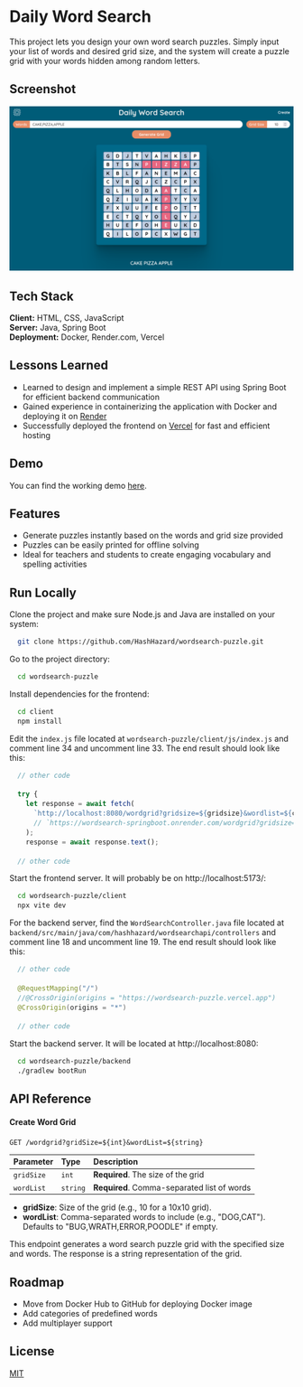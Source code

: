 # Daily Word Search

This project lets you design your own word search puzzles. Simply input your list of words and desired grid size, and the system will create a puzzle grid with your words hidden among random letters.

## Screenshot

![App Screenshot](./data/screenshot-01.png)

## Tech Stack

**Client:** HTML, CSS, JavaScript  
**Server:** Java, Spring Boot  
**Deployment:** Docker, Render.com, Vercel

## Lessons Learned

- Learned to design and implement a simple REST API using Spring Boot for efficient backend communication
- Gained experience in containerizing the application with Docker and deploying it on [Render](https://render.com)
- Successfully deployed the frontend on [Vercel](https://vercel.com) for fast and efficient hosting

## Demo

You can find the working demo [here](https://wordsearch-puzzle.vercel.app/).

## Features

- Generate puzzles instantly based on the words and grid size provided
- Puzzles can be easily printed for offline solving
- Ideal for teachers and students to create engaging vocabulary and spelling activities

## Run Locally

Clone the project and make sure Node.js and Java are installed on your system:

```bash
  git clone https://github.com/HashHazard/wordsearch-puzzle.git
```

Go to the project directory:

```bash
  cd wordsearch-puzzle
```

Install dependencies for the frontend:

```bash
  cd client
  npm install
```

Edit the `index.js` file located at `wordsearch-puzzle/client/js/index.js` and comment line 34 and uncomment line 33. The end result should look like this:

```javascript
  // other code

  try {
    let response = await fetch(
      `http://localhost:8080/wordgrid?gridsize=${gridsize}&wordlist=${commaseperatedwords}`
      // `https://wordsearch-springboot.onrender.com/wordgrid?gridsize=${gridsize}&wordlist=${commaseperatedwords}`
    );
    response = await response.text();

  // other code
```

Start the frontend server. It will probably be on http://localhost:5173/:

```bash
  cd wordsearch-puzzle/client
  npx vite dev
```

For the backend server, find the `WordSearchController.java` file located at `backend/src/main/java/com/hashhazard/wordsearchapi/controllers` and comment line 18 and uncomment line 19. The end result should look like this:

```java
  // other code

  @RequestMapping("/")
  //@CrossOrigin(origins = "https://wordsearch-puzzle.vercel.app")
  @CrossOrigin(origins = "*")

  // other code
```

Start the backend server. It will be located at http://localhost:8080:

```bash
  cd wordsearch-puzzle/backend
  ./gradlew bootRun
```

## API Reference

#### Create Word Grid

```http
GET /wordgrid?gridSize=${int}&wordList=${string}
```

| Parameter  | Type     | Description                                 |
| :--------- | :------- | :------------------------------------------ |
| `gridSize` | `int`    | **Required**. The size of the grid          |
| `wordList` | `string` | **Required**. Comma-separated list of words |

- **gridSize**: Size of the grid (e.g., 10 for a 10x10 grid).
- **wordList**: Comma-separated words to include (e.g., "DOG,CAT"). Defaults to "BUG,WRATH,ERROR,POODLE" if empty.

This endpoint generates a word search puzzle grid with the specified size and words. The response is a string representation of the grid.

## Roadmap

- Move from Docker Hub to GitHub for deploying Docker image
- Add categories of predefined words
- Add multiplayer support

## License

[MIT](./LICENSE)
